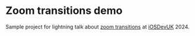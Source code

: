 # Zoom transitions demo

Sample project for lightning talk about [zoom transitions](https://douglashill.co/zoom-transitions/) at [iOSDevUK](https://www.iosdevuk.com/) 2024.
